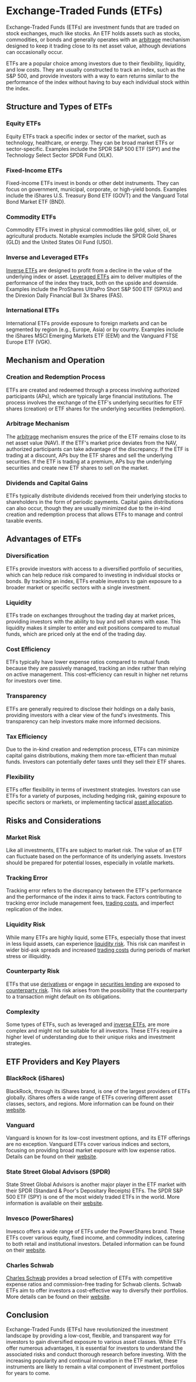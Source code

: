 # Exchange-Traded Funds (ETFs)

Exchange-Traded Funds (ETFs) are investment funds that are traded on stock exchanges, much like stocks. An ETF holds assets such as stocks, commodities, or bonds and generally operates with an [arbitrage](../a/arbitrage.md) mechanism designed to keep it trading close to its net asset value, although deviations can occasionally occur.

ETFs are a popular choice among investors due to their flexibility, liquidity, and low costs. They are usually constructed to track an index, such as the S&P 500, and provide investors with a way to earn returns similar to the performance of the index without having to buy each individual stock within the index.

## Structure and Types of ETFs

### Equity ETFs
Equity ETFs track a specific index or sector of the market, such as technology, healthcare, or energy. They can be broad market ETFs or sector-specific. Examples include the SPDR S&P 500 ETF (SPY) and the Technology Select Sector SPDR Fund (XLK).

### Fixed-Income ETFs
Fixed-income ETFs invest in bonds or other debt instruments. They can focus on government, municipal, corporate, or high-yield bonds. Examples include the iShares U.S. Treasury Bond ETF (GOVT) and the Vanguard Total Bond Market ETF (BND).

### Commodity ETFs
Commodity ETFs invest in physical commodities like gold, silver, oil, or agricultural products. Notable examples include the SPDR Gold Shares (GLD) and the United States Oil Fund (USO).

### Inverse and Leveraged ETFs
[Inverse ETFs](../i/inverse_etfs.md) are designed to profit from a decline in the value of the underlying index or asset. [Leveraged ETFs](../l/leveraged_etfs.md) aim to deliver multiples of the performance of the index they track, both on the upside and downside. Examples include the ProShares UltraPro Short S&P 500 ETF (SPXU) and the Direxion Daily Financial Bull 3x Shares (FAS).

### International ETFs
International ETFs provide exposure to foreign markets and can be segmented by region (e.g., Europe, Asia) or by country. Examples include the iShares MSCI Emerging Markets ETF (EEM) and the Vanguard FTSE Europe ETF (VGK).

## Mechanism and Operation

### Creation and Redemption Process
ETFs are created and redeemed through a process involving authorized participants (APs), which are typically large financial institutions. The process involves the exchange of the ETF's underlying securities for ETF shares (creation) or ETF shares for the underlying securities (redemption).

### Arbitrage Mechanism
The [arbitrage](../a/arbitrage.md) mechanism ensures the price of the ETF remains close to its net asset value (NAV). If the ETF's market price deviates from the NAV, authorized participants can take advantage of the discrepancy. If the ETF is trading at a discount, APs buy the ETF shares and sell the underlying securities. If the ETF is trading at a premium, APs buy the underlying securities and create new ETF shares to sell on the market.

### Dividends and Capital Gains
ETFs typically distribute dividends received from their underlying stocks to shareholders in the form of periodic payments. Capital gains distributions can also occur, though they are usually minimized due to the in-kind creation and redemption process that allows ETFs to manage and control taxable events.

## Advantages of ETFs

### Diversification
ETFs provide investors with access to a diversified portfolio of securities, which can help reduce risk compared to investing in individual stocks or bonds. By tracking an index, ETFs enable investors to gain exposure to a broader market or specific sectors with a single investment.

### Liquidity
ETFs trade on exchanges throughout the trading day at market prices, providing investors with the ability to buy and sell shares with ease. This liquidity makes it simpler to enter and exit positions compared to mutual funds, which are priced only at the end of the trading day.

### Cost Efficiency
ETFs typically have lower expense ratios compared to mutual funds because they are passively managed, tracking an index rather than relying on active management. This cost-efficiency can result in higher net returns for investors over time.

### Transparency
ETFs are generally required to disclose their holdings on a daily basis, providing investors with a clear view of the fund's investments. This transparency can help investors make more informed decisions.

### Tax Efficiency
Due to the in-kind creation and redemption process, ETFs can minimize capital gains distributions, making them more tax-efficient than mutual funds. Investors can potentially defer taxes until they sell their ETF shares.

### Flexibility
ETFs offer flexibility in terms of investment strategies. Investors can use ETFs for a variety of purposes, including hedging risk, gaining exposure to specific sectors or markets, or implementing tactical [asset allocation](../a/asset_allocation.md).

## Risks and Considerations

### Market Risk
Like all investments, ETFs are subject to market risk. The value of an ETF can fluctuate based on the performance of its underlying assets. Investors should be prepared for potential losses, especially in volatile markets.

### Tracking Error
Tracking error refers to the discrepancy between the ETF's performance and the performance of the index it aims to track. Factors contributing to tracking error include management fees, [trading costs](../t/trading_costs.md), and imperfect replication of the index. 

### Liquidity Risk
While many ETFs are highly liquid, some ETFs, especially those that invest in less liquid assets, can experience [liquidity risk](../l/liquidity_risk.md). This risk can manifest in wider bid-ask spreads and increased [trading costs](../t/trading_costs.md) during periods of market stress or illiquidity.

### Counterparty Risk
ETFs that use [derivatives](../d/derivatives.md) or engage in [securities lending](../s/securities_lending.md) are exposed to [counterparty risk](../c/counterparty_risk.md). This risk arises from the possibility that the counterparty to a transaction might default on its obligations.

### Complexity
Some types of ETFs, such as leveraged and [inverse ETFs](../i/inverse_etfs.md), are more complex and might not be suitable for all investors. These ETFs require a higher level of understanding due to their unique risks and investment strategies.

## ETF Providers and Key Players

### BlackRock (iShares)
BlackRock, through its iShares brand, is one of the largest providers of ETFs globally. iShares offers a wide range of ETFs covering different asset classes, sectors, and regions. More information can be found on their [website](https://www.ishares.com).

### Vanguard
Vanguard is known for its low-cost investment options, and its ETF offerings are no exception. Vanguard ETFs cover various indices and sectors, focusing on providing broad market exposure with low expense ratios. Details can be found on their [website](https://investor.vanguard.com/etf/).

### State Street Global Advisors (SPDR)
State Street Global Advisors is another major player in the ETF market with their SPDR (Standard & Poor's Depositary Receipts) ETFs. The SPDR S&P 500 ETF (SPY) is one of the most widely traded ETFs in the world. More information is available on their [website](https://www.ssga.com/spdr).

### Invesco (PowerShares)
Invesco offers a wide range of ETFs under the PowerShares brand. These ETFs cover various equity, fixed income, and commodity indices, catering to both retail and institutional investors. Detailed information can be found on their [website](https://www.invesco.com/us/financial-products/etfs).

### Charles Schwab
[Charles Schwab](../c/charles_schwab.md) provides a broad selection of ETFs with competitive expense ratios and commission-free trading for Schwab clients. Schwab ETFs aim to offer investors a cost-effective way to diversify their portfolios. More details can be found on their [website](https://www.schwab.com/etfs).

## Conclusion

Exchange-Traded Funds (ETFs) have revolutionized the investment landscape by providing a low-cost, flexible, and transparent way for investors to gain diversified exposure to various asset classes. While ETFs offer numerous advantages, it is essential for investors to understand the associated risks and conduct thorough research before investing. With the increasing popularity and continual innovation in the ETF market, these instruments are likely to remain a vital component of investment portfolios for years to come.
